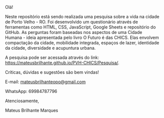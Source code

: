 Olá!

Neste repositório está sendo realizada uma pesquisa sobre a vida na cidade de Porto Velho - RO. 
Foi desenvolvido um questionário através de ferramentas como HTML, CSS, JavaScript, Google Sheets e repositório do GitHub. 
As perguntas foram baseadas nos aspectos de uma Cidade Humana - ideia apresentada pelo livro O Futuro é das CHICS. 
Elas envolvem compactação da cidade, mobilidade integrada, espaços de lazer, identidade da cidade, diversidade e acupuntura urbana. 

A pesquisa pode ser acessada através do link: https://mateusbrilhante.github.io/PVH-CHICS/Pesquisa/.

Críticas, dúvidas e sugestões são bem vindas!

E-mail: mateusbrilhanteopo@gmail.com

WhatsApp: 69984787796

Atenciosamente, 

Mateus Brilhante Marques
